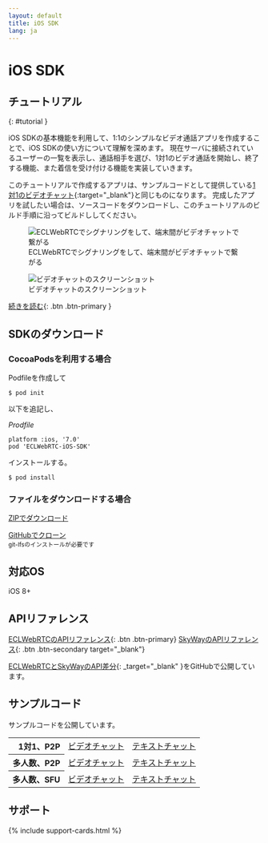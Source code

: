 ```yaml
---
layout: default
title: iOS SDK
lang: ja
---
```


# iOS SDK

## チュートリアル
{: #tutorial }

iOS SDKの基本機能を利用して、1:1のシンプルなビデオ通話アプリを作成することで、iOS SDKの使い方について理解を深めます。
現在サーバに接続されているユーザーの一覧を表示し、通話相手を選び、1対1のビデオ通話を開始し、終了する機能、また着信を受け付ける機能を実装していきます。

このチュートリアルで作成するアプリは、サンプルコードとして提供している[1対1のビデオチャット](#){:target="_blank"}と同じものになります。
完成したアプリを試したい場合は、ソースコードをダウンロードし、このチュートリアルのビルド手順に沿ってビルドししてください。

<figure class="figure">
  <img src="https://github.com/skyway/webrtc-handson-native/wiki/img/hands-on-summary.png" class="figure-img img-fluid rounded" alt="ECLWebRTCでシグナリングをして、端末間がビデオチャットで繋がる">
  <figcaption class="figure-caption">ECLWebRTCでシグナリングをして、端末間がビデオチャットで繋がる</figcaption>
</figure>

<figure class="figure">
  <img src="https://github.com/skyway/webrtc-handson-native/wiki/img/video-chat.png" class="figure-img img-fluid rounded" alt="ビデオチャットのスクリーンショット">
  <figcaption class="figure-caption">ビデオチャットのスクリーンショット</figcaption>
</figure>

[続きを読む](ios-tutorial.md){: .btn .btn-primary }

## SDKのダウンロード

<div class="row">
  <div class="col">
    <h3 class="h4">CocoaPodsを利用する場合</h3>
    <p>Podfileを作成して</p>
    <div class="language-sh highlighter-rouge">
      <pre class="highlight">
<code>$ pod init</code></pre>
    </div>
    <p>以下を追記し、</p>
    <p class="lang"><em>Prodfile</em></p>
    <div class="highlighter-rouge">
      <pre class="highlight">
<code>platform :ios, '7.0'
pod 'ECLWebRTC-iOS-SDK'</code></pre>
    </div>
    <p>インストールする。</p>
    <div class="language-sh highlighter-rouge">
      <pre class="highlight">
<code>$ pod install</code></pre>
    </div>
  </div>
  <div class="col">
    <h3 class="h4">ファイルをダウンロードする場合</h3>
    <p><a href="https://s3-ap-northeast-1.amazonaws.com/skyway-sdk-production/skyway-ios-sdk.zip" class="btn btn-primary">ZIPでダウンロード</a></p>
    <p>
      <a href="https://github.com/nttcom/ECLWebRTC-iOS-SDK" class="btn btn-secondary">GitHubでクローン</a><br>
      <small>git-lfsのインストールが必要です</small>
    </p>
  </div>
</div>

## 対応OS

iOS 8+

## APIリファレンス

[ECLWebRTCのAPIリファレンス](#){: .btn .btn-primary}
[SkyWayのAPIリファレンス](http://nttcom.github.io/skyway/docs/#iOS){: .btn .btn-secondary target="_blank"}

[ECLWebRTCとSkyWayのAPI差分](https://github.com/nttcom/skyway-sdk-migration-docs){: _target="_blank" }をGitHubで公開しています。

## サンプルコード

サンプルコードを公開しています。

<table class="table w-75">
  <tbody align="right">
    <tr>
      <th scope="row">1対1、P2P</th>
      <td><a href="#" class="card-link">ビデオチャット</a></td>
      <td><a href="#" class="card-link">テキストチャット</a></td>
    </tr>
    <tr>
      <th scope="row">多人数、P2P</th>
      <td><a href="#" class="card-link">ビデオチャット</a></td>
      <td><a href="#" class="card-link">テキストチャット</a></td>
    </tr>
    <tr>
      <th scope="row">多人数、SFU</th>
      <td><a href="#" class="card-link">ビデオチャット</a></td>
      <td><a href="#" class="card-link">テキストチャット</a></td>
    </tr>
  </tbody>
</table>

## サポート

{% include support-cards.html %}
